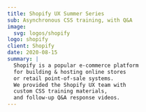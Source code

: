 ```yaml
---
title: Shopify UX Summer Series
sub: Asynchronous CSS training, with Q&A
image:
  svg: logos/shopify
logo: shopify
client: Shopify
date: 2020-08-15
summary: |
  Shopify is a popular e-commerce platform 
  for building & hosting online stores 
  or retail point-of-sale systems.
  We provided the Shopify UX team with 
  custom CSS training materials,
  and follow-up Q&A response videos.
---
```

